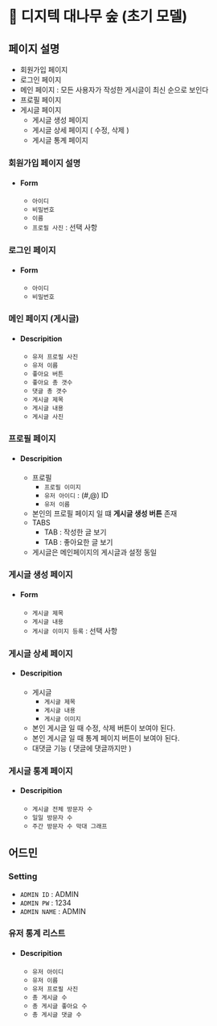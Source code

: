 # 🎋 디지텍 대나무 숲 (초기 모델)

## 페이지 설명 
- 회원가입 페이지
- 로그인 페이지 
- 메인 페이지 : 모든 사용자가 작성한 게시글이 최신 순으로 보인다
- 프로필 페이지 
- 게시글 페이지
    - 게시글 생성 페이지
    - 게시글 상세 페이지 ( 수정, 삭제 )
    - 게시글 통계 페이지 

### 회원가입 페이지 설명 

- #### Form
    - `아이디`
    - `비밀번호`
    - `이름`
    - `프로필 사진` : 선택 사항


### 로그인 페이지 

- #### Form 
    - `아이디`
    - `비밀번호`


### 메인 페이지 (게시글)

- #### Descripition
    - `유저 프로필 사진`
    - `유저 이름`
    - `좋아요 버튼`
    - `좋아요 총 갯수`
    - `댓글 총 갯수`
    - `게시글 제목`
    - `게시글 내용`
    - `게시글 사진`


### 프로필 페이지 

- #### Descripition
    - 프로필 
        - `프로필 이미지`
        - `유저 아이디` : (#,@) ID
        - `유저 이름`
    - 본인의 프로필 페이지 일 떄 **게시글 생성 버튼** 존재
    - TABS 
        - TAB : 작성한 글 보기 
        - TAB : 좋아요한 글 보기
    - 게시글은 메인페이지의 게시글과 설정 동일


### 게시글 생성 페이지 

- #### Form 
    - `게시글 제목`
    - `게시글 내용`
    - `게시글 이미지 등록` : 선택 사항

### 게시글 상세 페이지

- #### Descripition
    - 게시글
        - `게시글 제목`
        - `게시글 내용`
        - `게시글 이미지`
    - 본인 게시글 일 때 수정, 삭제 버튼이 보여야 된다.
    - 본인 게시글 일 때 통계 페이지 버튼이 보여야 된다.
    - 대댓글 기능 ( 댓글에 댓글까지만 )


### 게시글 통계 페이지

- #### Descripition
    - `게시글 전체 방문자 수`
    - `일일 방문자 수`
    - `주간 방문자 수 막대 그래프`


## 어드민 

### Setting
- `ADMIN ID` : ADMIN
- `ADMIN PW` : 1234
- `ADMIN NAME` : ADMIN


### 유저 통계 리스트

- #### Descripition
    - `유저 아이디`
    - `유저 이름`
    - `유저 프로필 사진`
    - `총 게시글 수`
    - `총 게시글 좋아요 수` 
    - `총 게시글 댓글 수`
